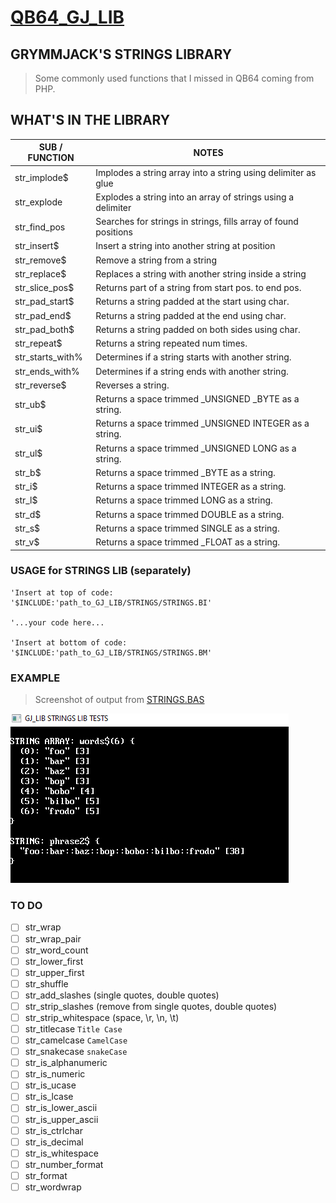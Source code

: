 # [QB64_GJ_LIB](../README.md)
## GRYMMJACK'S STRINGS LIBRARY

> Some commonly used functions that I missed in QB64 coming from PHP.

## WHAT'S IN THE LIBRARY
| SUB / FUNCTION | NOTES |
|----------------|-------|
| str_implode$   | Implodes a string array into a string using delimiter as glue |
| str_explode    | Explodes a string into an array of strings using a delimiter |
| str_find_pos   | Searches for strings in strings, fills array of found positions |
| str_insert$    | Insert a string into another string at position |
| str_remove$    | Remove a string from a string |
| str_replace$   | Replaces a string with another string inside a string |
| str_slice_pos$ | Returns part of a string from start pos. to end pos. |
| str_pad_start$ | Returns a string padded at the start using char. |
| str_pad_end$ | Returns a string padded at the end using char. |
| str_pad_both$ | Returns a string padded on both sides using char. |
| str_repeat$ | Returns a string repeated num times. |
| str_starts_with% | Determines if a string starts with another string. |
| str_ends_with% | Determines if a string ends with another string. |
| str_reverse$ | Reverses a string. |
| str_ub$ | Returns a space trimmed _UNSIGNED _BYTE as a string. |
| str_ui$ | Returns a space trimmed _UNSIGNED INTEGER as a string. |
| str_ul$ | Returns a space trimmed _UNSIGNED LONG as a string. |
| str_b$ | Returns a space trimmed _BYTE as a string. |
| str_i$ | Returns a space trimmed INTEGER as a string. |
| str_l$ | Returns a space trimmed LONG as a string. |
| str_d$ | Returns a space trimmed DOUBLE as a string. |
| str_s$ | Returns a space trimmed SINGLE as a string. |
| str_v$ | Returns a space trimmed _FLOAT as a string. |



### USAGE for STRINGS LIB (separately)
```basic
'Insert at top of code:
'$INCLUDE:'path_to_GJ_LIB/STRINGS/STRINGS.BI'

'...your code here...

'Insert at bottom of code:
'$INCLUDE:'path_to_GJ_LIB/STRINGS/STRINGS.BM'
```



### EXAMPLE 
> Screenshot of output from [STRINGS.BAS](STRINGS.BAS)

![](STRINGS.png)


### TO DO
- [ ] str_wrap
- [ ] str_wrap_pair
- [ ] str_word_count
- [ ] str_lower_first
- [ ] str_upper_first
- [ ] str_shuffle
- [ ] str_add_slashes (single quotes, double quotes)
- [ ] str_strip_slashes (remove from single quotes, double quotes)
- [ ] str_strip_whitespace (space, \r, \n, \t)
- [ ] str_titlecase `Title Case`
- [ ] str_camelcase `CamelCase`
- [ ] str_snakecase `snakeCase`
- [ ] str_is_alphanumeric
- [ ] str_is_numeric
- [ ] str_is_ucase
- [ ] str_is_lcase
- [ ] str_is_lower_ascii
- [ ] str_is_upper_ascii
- [ ] str_is_ctrlchar
- [ ] str_is_decimal
- [ ] str_is_whitespace
- [ ] str_number_format
- [ ] str_format
- [ ] str_wordwrap
